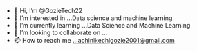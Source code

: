 - 👋 Hi, I’m @GozieTech22
- 👀 I’m interested in ...Data science and machine learning
- 🌱 I’m currently learning ...Data Science and Machine Learning
- 💞️ I’m looking to collaborate on ...
- 📫 How to reach me ...achinikechigozie2001@gmail.com

<!---
GozieTech22/GozieTech22 is a ✨ special ✨ repository because its `README.md` (this file) appears on your GitHub profile.
You can click the Preview link to take a look at your changes.
--->
